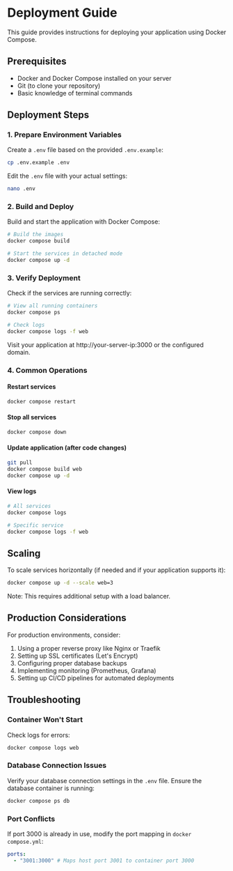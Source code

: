 # Deployment Guide

This guide provides instructions for deploying your application using Docker Compose.

## Prerequisites

- Docker and Docker Compose installed on your server
- Git (to clone your repository)
- Basic knowledge of terminal commands

## Deployment Steps

### 1. Prepare Environment Variables

Create a `.env` file based on the provided `.env.example`:

```bash
cp .env.example .env
```

Edit the `.env` file with your actual settings:

```bash
nano .env
```

### 2. Build and Deploy

Build and start the application with Docker Compose:

```bash
# Build the images
docker compose build

# Start the services in detached mode
docker compose up -d
```

### 3. Verify Deployment

Check if the services are running correctly:

```bash
# View all running containers
docker compose ps

# Check logs
docker compose logs -f web
```

Visit your application at http://your-server-ip:3000 or the configured domain.

### 4. Common Operations

#### Restart services

```bash
docker compose restart
```

#### Stop all services

```bash
docker compose down
```

#### Update application (after code changes)

```bash
git pull
docker compose build web
docker compose up -d
```

#### View logs

```bash
# All services
docker compose logs

# Specific service
docker compose logs -f web
```

## Scaling

To scale services horizontally (if needed and if your application supports it):

```bash
docker compose up -d --scale web=3
```

Note: This requires additional setup with a load balancer.

## Production Considerations

For production environments, consider:

1. Using a proper reverse proxy like Nginx or Traefik
2. Setting up SSL certificates (Let's Encrypt)
3. Configuring proper database backups
4. Implementing monitoring (Prometheus, Grafana)
5. Setting up CI/CD pipelines for automated deployments

## Troubleshooting

### Container Won't Start

Check logs for errors:

```bash
docker compose logs web
```

### Database Connection Issues

Verify your database connection settings in the `.env` file. Ensure the database container is running:

```bash
docker compose ps db
```

### Port Conflicts

If port 3000 is already in use, modify the port mapping in `docker compose.yml`:

```yaml
ports:
  - "3001:3000" # Maps host port 3001 to container port 3000
```

